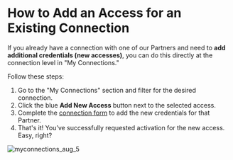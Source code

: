﻿---
sidebar_position: 7
---

# How to Add an Access for an Existing Connection

If you already have a connection with one of our Partners and need to **add additional credentials (new accesses)**, you can do this directly at the connection level in "My Connections."

Follow these steps:

1. Go to the "My Connections" section and filter for the desired connection.
2. Click the blue **Add New Access** button next to the selected access.
3. Complete the [connection form](/kb/app-features/connections/my-connections/guick-guide-to-auto-activations) to add the new credentials for that Partner.
4. That's it! You’ve successfully requested activation for the new access. Easy, right?

![myconnections_aug_5](https://storage.travelgate.com/kbase/myconnections_aug_5.jpg)
